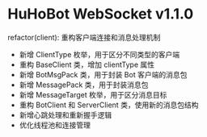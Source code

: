 # HuHoBot WebSocket v1.1.0

refactor(client): 重构客户端连接和消息处理机制

- 新增 ClientType 枚举，用于区分不同类型的客户端
- 重构 BaseClient 类，增加 clientType 属性
- 新增 BotMsgPack 类，用于封装 Bot 客户端的消息包
- 新增 MessagePack 类，用于封装消息包
- 新增 MessageTarget 枚举，用于区分消息目标
- 重构 BotClient 和 ServerClient 类，使用新的消息包结构
- 新增心跳处理和重新握手逻辑
- 优化线程池和连接管理